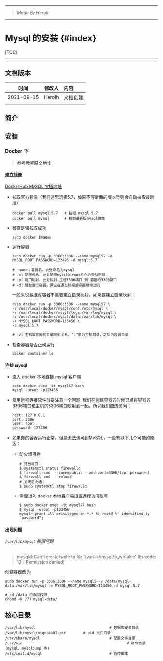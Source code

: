 ----------------------------------------------
> *Made By Herolh*
----------------------------------------------

# Mysql 的安装 {#index}

[TOC]



 







--------------------------------------------

## 文档版本

|    时间    | 修改人 | 内容     |
| :--------: | :----: | :------- |
| 2021-09-15 | Herolh | 文档创建 |
|            |        |          |



## 简介





## 安装

### Docker 下

> [参考教程原文地址](https://www.cnblogs.com/sablier/p/11605606.html)

#### 建立镜像

[DockerHub MySQL 文档地址](https://hub.docker.com/_/mysql/)

- 拉取官方镜像（我们这里选择5.7，如果不写后面的版本号则会自动拉取最新版）

    ```shell
    docker pull mysql:5.7   # 拉取 mysql 5.7
    docker pull mysql       # 拉取最新版mysql镜像
    ```

- 检查是否拉取成功

    ```shell
    sudo docker images
    ```

- 运行容器

    ```shell
    sudo docker run -p 3306:3306 --name mysql57 -e MYSQL_ROOT_PASSWORD=123456 -d mysql:5.7
    
    # –name：容器名，此处命名为mysql
    # -e：配置信息，此处配置mysql的root用户的登陆密码
    # -p：端口映射，此处映射 主机3306端口 到 容器的3306端口
    # -d：后台运行容器，保证在退出终端后容器继续运行
    ```

    一般来说数据库容器不需要建立目录映射，如果要建立目录映射：

    ```shell
    duso docker run -p 3306:3306 --name mysql57 \
    -v /usr/local/docker/mysql/conf:/etc/mysql \
    -v /usr/local/docker/mysql/logs:/var/log/mysql \
    -v /usr/local/docker/mysql/data:/var/lib/mysql \
    -e MYSQL_ROOT_PASSWORD=123456 \
    -d mysql:5.7
    
    # -v：主机和容器的目录映射关系，":"前为主机目录，之后为容器目录
    ```

- 检查容器是否正确运行

    ```shell
    docker container ls
    ```



#### 连接 mysql

- 进入 docker 本地连接 mysql 客户端

    ```shell
    sudo docker exec -it mysql57 bash
    mysql -uroot -p123456
    ```

- 使用远程连接软件时要注意一个问题, 我们在创建容器的时候已经将容器的3306端口和主机的3306端口映射到一起，所以我们应该访问：

    ```shell
    host: 127.0.0.1
    port: 3306
    user: root
    password: 123456
    ```

- 如果你的容器运行正常，但是无法访问到MySQL，一般有以下几个可能的原因：

    - 防火墙阻拦

        ```shell
        # 开放端口：
        $ systemctl status firewalld
        $ firewall-cmd  --zone=public --add-port=3306/tcp -permanent
        $ firewall-cmd  --reload
        # 关闭防火墙：
        $ sudo systemctl stop firewalld
        ```

    - 需要进入 docker 本地客户端设置远程访问账号

        ```shell
        $ sudo docker exec -it mysql57 bash
        $ mysql -uroot -p123456
        mysql> grant all privileges on *.* to root@'%' identified by "password";
        ```

        

#### 出现问题

###### `/var/lib/mysql` 权限问题

> mysqld: Can't create/write to file '/var/lib/mysql/is_writable' (Errcode: 13 - Permission denied)

创建容器改为

```shell
sudo docker run -p 3306:3306 --name mysql5 -v /data/mysql-data:/var/lib/mysql -e MYSQL_ROOT_PASSWORD=123456 -d mysql:5.7

# cd /data 中添加权限
chomd -R 777 mysql-data/
```



## 核心目录

```shell
/var/lib/mysql 									# 数据库安装目录
/var/lib/mysql/bigdata01.pid		# pid 文件目录
/usr/share/mysql								# 配置文件目录
/usr/bin												# 命令目录 (mysql、mysqldump 等)
/etc/init.d/mysql								# 启停脚本
```

